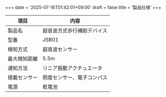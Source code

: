 +++
date = '2025-07-16T01:42:01+09:00'
draft = false
title = '製品仕様'
+++

| 項目 | 内容 |
|------|------|
| 製品名 | 超音波方式歩行補助デバイス |
| 型番 | JSB01 |
| 検知方式 | 超音波センサー |
| 最大検知距離 | 5.5m |
| 通知方法 | リニア振動アクチュエータ |
| 搭載センサー | 照度センサー、電子コンパス |
| 電源 | 乾電池 |

